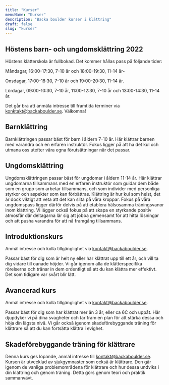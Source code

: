 ```yaml
---
title: "Kurser"
menuName: "Kurser"
description: "Backa boulder kurser i klättring"
draft: false
slug: "kurser"
---
```


## Höstens barn- och ungdomsklättring 2022

Höstens klätterskola är fullbokad. 
Det kommer hållas pass på följande tider:

Måndagar, 16:00-17:30, 7-10 år och 18:00-19:30, 11-14 år- 

Onsdagar, 17:00-18:30, 7-10 år och 19:00-20:30, 11-14 år. 

Lördagar, 09:00-10:30, 7-10 år, 11:00-12:30, 7-10 år och 13:00-14:30, 11-14 år. 


Det går bra att anmäla intresse till framtida terminer via konktakt@backaboulder.se.
Välkomna!

## Barnklättring

Barnklättringen passar bäst för barn i åldern 7-10 år. Här klättrar barnen med varandra och en erfaren instruktör. Fokus ligger på att ha det kul och utmana oss utefter våra egna förutsättningar när det passar. 

## Ungdomsklättring

Ungdomsklättringen passar bäst för ungdomar i åldern 11-14 år. Här klättrar ungdomarna tillsammans med en erfaren instruktör som guidar dem både som en grupp som arbetar tillsammans, och som individer med personliga styrkor och aspekter som kan förbättras. Klättring är hur kul som helst, det är dock viktigt att veta att det kan slita på våra kroppar. Fokus på våra ungdomspass ligger därför delvis på att etablera hälsosamma träningsvanor inom klättring. Vi lägger också fokus på att skapa en styrkande positiv atmosfär där deltagarna lär sig att jobba gemensamt för att hitta lösningar och att pusha varandra för att nå framgång tillsammans.   

## Introduktionskurs

Anmäl intresse och kolla tillgänglighet via kontakt@backaboulder.se.

Passar bäst för dig som är helt ny eller har klättrat upp till ett år, och vill ta dig vidare till oanade höjder. Vi går igenom alla de klätterspecifika rörelserna och tränar in dem ordentligt så att du kan klättra mer effektivt. Det som tidigare var svårt blir lätt.  

## Avancerad kurs

Anmäl intresse och kolla tillgänglighet via kontakt@backaboulder.se.

Passar bäst för dig som har klättrat mer än 3 år, eller ca 6C och uppåt. Här djupdyker vi på dina svagheter och tar fram en plan för att stärka dessa och höja din lägsta nivå. Vi går också igenom skadeförebyggande träning för klättrare så att du kan fortsätta klättra i evighet.

## Skadeförebyggande träning för klättrare

Denna kurs ges löpande, anmäl intresse till kontakt@backaboulder.se. Kursen är utvecklad av sjukgymnaster som också är klättrare. Den går igenom de vanliga problemområdena för klättrare och hur dessa undviks i din klättring och genom träning. Detta görs genom teori och praktik sammanvävt.

